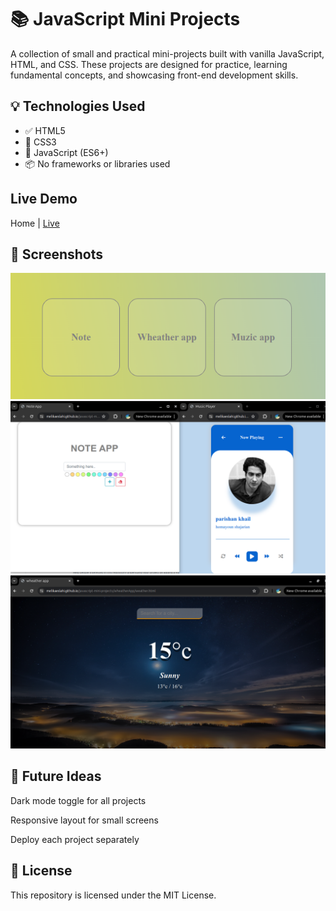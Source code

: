 # 📚 JavaScript Mini Projects

A collection of small and practical mini-projects built with vanilla JavaScript, HTML, and CSS. These projects are designed for practice, learning fundamental concepts, and showcasing front-end development skills.


## 💡 Technologies Used

- ✅ HTML5
- 🎨 CSS3
- 🧠 JavaScript (ES6+)
- 📦 No frameworks or libraries used

## Live Demo
Home | [Live](https://melikaeslahi.github.io/javascript-mini-projects/)

## 📸 Screenshots

 ![Home](./screenshots/home.png) 
 ![Note&Muzic](./screenshots/note&muzic.png) 
 ![Wheather](./screenshots/wheather.png) 


## 🔮 Future Ideas
Dark mode toggle for all projects

Responsive layout for small screens

Deploy each project separately

## 📄 License
This repository is licensed under the MIT License.


